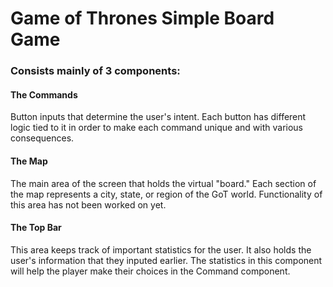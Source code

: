 # Game of Thrones Simple Board Game

### Consists mainly of 3 components: 

#### The Commands

Button inputs that determine the user's intent. Each button has different logic tied to it in order to make each command unique and with various consequences.

#### The Map

The main area of the screen that holds the virtual "board." Each section of the map represents a city, state, or region of the GoT world. Functionality of this area has not been worked on yet.

#### The Top Bar

This area keeps track of important statistics for the user. It also holds the user's information that they inputed earlier. The statistics in this component will help the player make their choices in the Command component.

